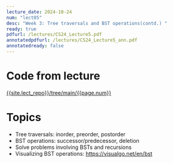 ```yaml
---
lecture_date: 2024-10-24
num: "lect05"
desc: "Week 3: Tree traversals and BST operations(contd.) "
ready: true
pdfurl: /lectures/CS24_Lecture5.pdf
annotatedpdfurl: /lectures/CS24_Lecture5_ann.pdf
annotatedready: false
---
```


# Code from lecture
[{{site.lect_repo}}/tree/main/{{page.num}}]({{site.lect_repo}}/tree/main/{{page.num}})

# Topics
* Tree traversals: inorder, preorder, postorder
* BST operations: successor/predecessor, deletion
* Solve problems involving BSTs and recursions
* Visualizing BST operations: <https://visualgo.net/en/bst>
